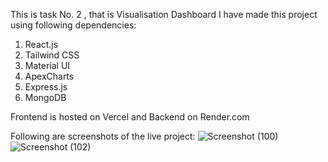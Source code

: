 This is task No. 2 , that is Visualisation Dashboard
I have made this project using following dependencies:
1. React.js
2. Tailwind CSS
3. Material UI
4. ApexCharts
5. Express.js
6. MongoDB

Frontend is hosted on Vercel and Backend on Render.com

Following are screenshots of the live project:
![Screenshot (100)](https://github.com/user-attachments/assets/15609f36-3e41-40f1-93fd-158b4add5be3)
![Screenshot (102)](https://github.com/user-attachments/assets/374616e2-6cdf-423e-abb3-a2d5e6a43eb1)

